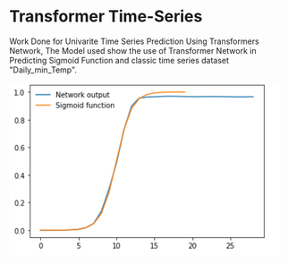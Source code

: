 # Transformer Time-Series
Work Done for Univarite Time Series Prediction Using Transformers Network,
The Model used show the use of Transformer Network in Predicting Sigmoid Function and classic time series dataset "Daily_min_Temp".


![alt text](https://github.com/manamalani10/Time-Series/blob/main/Image/sigmoid.PNG)
